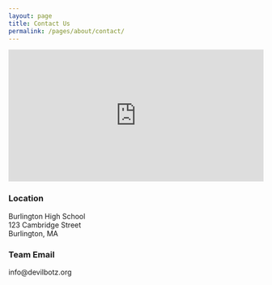 ```yaml
---
layout: page
title: Contact Us
permalink: /pages/about/contact/
---
```

<div class="entry-content" itemprop="text">
  <div class="row">
    <div class="col-md-8">
      <iframe width="100%" height="260" frameborder="0" marginheight="0" marginwidth="0"
        src="https://www.google.com/maps/embed?pb=!1m5!3m3!1m2!1s0x89e39fd8ff560281%3A0x1e96792959bc7aa7!2s123+Cambridge+St%2C+Burlington%2C+MA+01803!5e0!3m2!1sen!2sus!4v1389387960280"></iframe>
    </div>
    <div class="col-md-3 right">
      <h3>Location</h3>
      <p>Burlington High School<br />123 Cambridge Street<br />Burlington, MA</p>
      <h3>Team Email</h3>
      <p>info@devilbotz.org</p>
    </div>
  </div>
</div>
